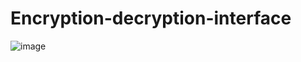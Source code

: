 # Encryption-decryption-interface


![image](https://user-images.githubusercontent.com/69909265/179339926-f10ed956-d887-49dd-add7-6bc62325dfc2.png)
